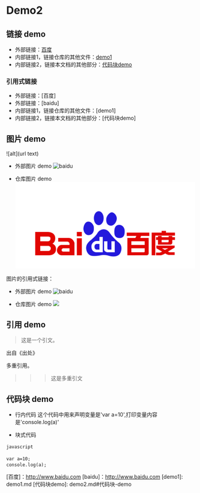 # Demo2

## 链接 demo
* 外部链接：[百度](http://www.baidu.com)
* 内部链接1，链接仓库的其他文件：[demo1](demo1.md)
* 内部链接2，链接本文档的其他部分：[代码块demo](demo2.md#代码块-demo)


### 引用式链接

* 外部链接：[百度]  
* 外部链接：[baidu]  
* 内部链接1，链接仓库的其他文件：[demo1]  
* 内部链接2，链接本文档的其他部分：[代码块demo]  

## 图片  demo

![alt](url text)

* 外部图片 demo
![baidu](https://www.baidu.com/img/bd_logo1.png  "百度网站")

* 仓库图片 demo
![](imges/baidu.png)

图片的引用式链接：

* 外部图片 demo
![baidu][baidu_logo]

* 仓库图片 demo
![][baidu_png]


## 引用 demo

> 这是一个引文。

出自《出处》

多重引用。

>>> 这是多重引文


## 代码块 demo

- 行内代码
这个代码中用来声明变量是'var a=10',打印变量内容是'console.log(a)'



- 块式代码

```
javascript

var a=10;
console.log(a);

```

<!---  下面是本文档中用到的链接  -->

[百度]：http://www.baidu.com
[baidu]：http://www.baidu.com
[demo1]: demo1.md
[代码块demo]: demo2.md#代码块-demo

[baidu_logo]: https://www.baidu.com/img/bd_logo1.png

[baidu_png]:images/baidu.png
